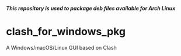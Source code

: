 ***This repository is used to package deb files available for Arch Linux***

# clash_for_windows_pkg
A Windows/macOS/Linux GUI based on Clash
